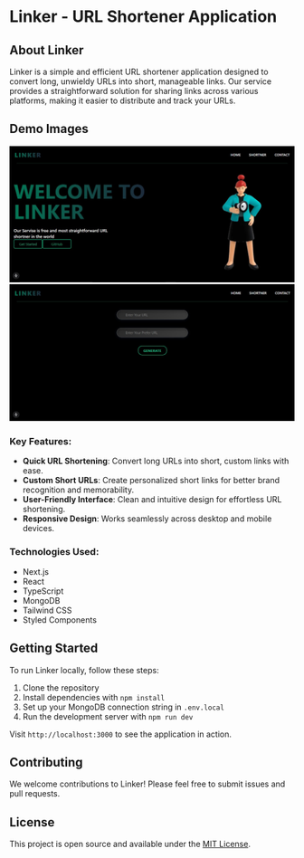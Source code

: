 # Linker - URL Shortener Application

## About Linker

Linker is a simple and efficient URL shortener application designed to convert long, unwieldy URLs into short, manageable links. Our service provides a straightforward solution for sharing links across various platforms, making it easier to distribute and track your URLs.

## Demo Images

![Image 1](./public/demo1.jpg)
![Image 1](./public/demo2.jpg)

### Key Features:

- **Quick URL Shortening**: Convert long URLs into short, custom links with ease.
- **Custom Short URLs**: Create personalized short links for better brand recognition and memorability.
- **User-Friendly Interface**: Clean and intuitive design for effortless URL shortening.
- **Responsive Design**: Works seamlessly across desktop and mobile devices.

### Technologies Used:

- Next.js
- React
- TypeScript
- MongoDB
- Tailwind CSS
- Styled Components

## Getting Started

To run Linker locally, follow these steps:

1. Clone the repository
2. Install dependencies with `npm install`
3. Set up your MongoDB connection string in `.env.local`
4. Run the development server with `npm run dev`

Visit `http://localhost:3000` to see the application in action.

## Contributing

We welcome contributions to Linker! Please feel free to submit issues and pull requests.

## License

This project is open source and available under the [MIT License](LICENSE).
